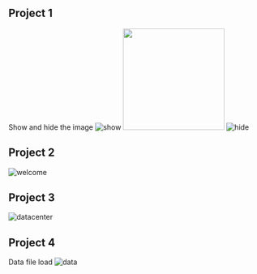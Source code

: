 ## Project 1
Show and hide the image
![show](https://user-images.githubusercontent.com/29461344/116452322-3adfcf80-a823-11eb-83ae-b0e7e5af6650.PNG)
<img src="https://user-images.githubusercontent.com/29461344/116452322-3adfcf80-a823-11eb-83ae-b0e7e5af6650.PNG" width="200">
![hide](https://user-images.githubusercontent.com/29461344/116452336-3ddac000-a823-11eb-9bbc-fc1133e8be1b.PNG)
## Project 2
![welcome](https://user-images.githubusercontent.com/29461344/116452364-4501ce00-a823-11eb-8d7e-fcee2fb070df.PNG)
## Project 3
![datacenter](https://user-images.githubusercontent.com/29461344/116452378-47fcbe80-a823-11eb-9261-39a56c63ec32.PNG)
## Project 4
Data file load
![data](https://user-images.githubusercontent.com/29461344/116453786-e3426380-a824-11eb-8f36-204d708818b4.PNG)
